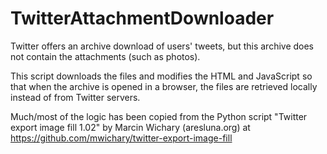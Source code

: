 # TwitterAttachmentDownloader

Twitter offers an archive download of users' tweets, but this archive does not contain
the attachments (such as photos).

This script downloads the files and modifies the HTML and JavaScript so that
when the archive is opened in a browser, the files are retrieved locally
instead of from Twitter servers.

Much/most of the logic has been copied from the Python script
"Twitter export image fill 1.02" by Marcin Wichary (aresluna.org)
at https://github.com/mwichary/twitter-export-image-fill
